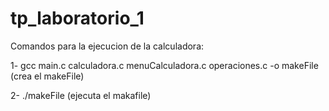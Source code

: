 # tp_laboratorio_1

Comandos para la ejecucion de la calculadora:

  1- gcc main.c calculadora.c menuCalculadora.c operaciones.c -o makeFile (crea el makeFile)
  
  2- ./makeFile (ejecuta el makafile)
